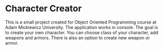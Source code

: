 # Character Creator
This is a small project created for Object Oriented Programming course at Adam Mickiewicz University. The application works in console. The goal is to create your own character. You can choose class of your character, add weapons and armors. There is also an option to create new weapon or armor.
